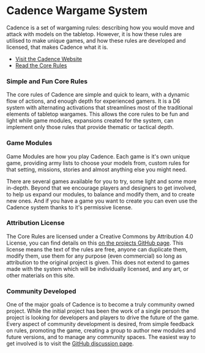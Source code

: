 # Cadence Wargame System

Cadence is a set of wargaming rules: describing how you would move and attack with models on the tabletop. However, it is how these rules are utilised to make unique games, and how these rules are developed and licensed, that makes Cadence what it is.

- [Visit the Cadence Website](https://cadence.games)
- [Read the Core Rules](https://github.com/open-source-tabletop/cadence/blob/main/core-rules/core-rules.md)

### Simple and Fun Core Rules

The core rules of Cadence are simple and quick to learn, with a dynamic flow of actions, and enough depth for experienced gamers. It is a D6 system with alternating activations that streamlines most of the traditional elements of tabletop wargames. This allows the core rules to be fun and light while game modules, expansions created for the system, can implement only those rules that provide thematic or tactical depth.

### Game Modules

Game Modules are how you play Cadence. Each game is it's own unique game, providing army lists to choose your models from, custom rules for that setting, missions, stories and almost anything else you might need.

There are several games available for you to try, some light and some more in-depth. Beyond that we encourage players and designers to get involved, to help us expand our modules, to balance and modify them, and to create new ones. And if you have a game you want to create you can even use the Cadence system thanks to it's permissive license.

### Attribution License

The Core Rules are licensed under a Creative Commons by Attribution 4.0 License, you can find details on this [on the projects GitHub page](https://github.com/open-source-tabletop/cadence). This license means the text of the rules are free, anyone can duplicate them, modify them, use them for any purpose (even commercial) so long as attribution to the original project is given. This does not extend to games made with the system which will be individually licensed, and any art, or other materials on this site.

### Community Developed

One of the major goals of Cadence is to become a truly community owned project. While the initial project has been the work of a single person the project is looking for developers and players to drive the future of the game. Every aspect of community development is desired, from simple feedback on rules, promoting the game, creating a group to author new modules and future versions, and to manage any community spaces. The easiest way to get involved is to visit the [GitHub discussion page](https://github.com/open-source-tabletop/cadence/discussions).
